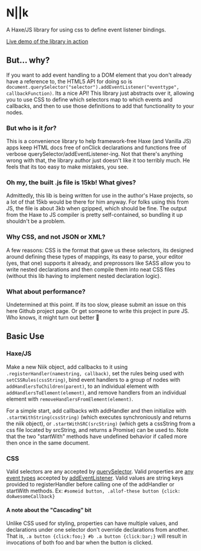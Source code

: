 # N||k

A Haxe/JS library for using css to define event listener bindings.

[Live demo of the library in action](https://zaphodious.github.io/NiiK/index.html)

## But... why?

If you want to add event handling to a DOM element that you don't already have a reference to, the HTML5 API for doing so is ``` document.querySelector("selector").addEventListener("eventtype", callbackFunction) ```. Its a nice API! This library just abstracts over it, allowing you to use CSS to define which selectors map to which events and callbacks, and then to use those definitions to add that functionality to your nodes.

### But who is it *for*?

This is a convenience library to help framework-free Haxe (and Vanilla JS) apps keep HTML docs free of onClick declarations and functions free of verbose querySelector/addEventListener-ing. Not that there's anything wrong with that, the library author just doesn't like it too terribly much. He feels that its too easy to make mistakes, you see.

### Oh my, the built .js file is 15kb! What gives?

Admittedly, this lib is being written for use in the author's Haxe projects, so a lot of that 15kb would be there for him anyway. For folks using this from JS, the file is about 3kb when gzipped, which should be fine. The output from the Haxe to JS compiler is pretty self-contained, so bundling it up shouldn't be a problem.

### Why CSS, and not JSON or XML?

 A few reasons: CSS is the format that gave us these selectors, its designed around defining these types of mappings, its easy to parse, your editor (yes, that one) supports it already, and preprossors like SASS allow you to write nested declarations and then compile them into neat CSS files (without this lib having to implement nested declaration logic).


### What about performance?

Undetermined at this point. If its too slow, please submit an issue on this here Github project page. Or get someone to write this project in pure JS. Who knows, it might turn out better 🙂

## Basic Use

### Haxe/JS
Make a new Niik object, add callbacks to it using ``` .registerHandler(namestring, callback) ```, set the rules being used with ```setCSSRules(cssString)```, bind event handlers to a group of nodes with ```addHandlersToChildren(parent)```, to an individual element with ```addHandlersToElement(element)```, and remove handlers from an individual element with ```removeHandlersFromElement(element)```. 

For a simple start, add callbacks with addHandler and then initialize with ``` .startWithString(cssString) ``` (which executes synchroniously and returns the niik object), or ``` .startWithSRC(srcString) ``` (which gets a cssString from a css file located by srcString, and returns a Promise<Niik>) can be used to. Note that the two "startWith" methods have undefined behavior if called more then once in the same document.

### CSS

Valid selectors are any accepted by [querySelector](https://developer.mozilla.org/en-US/docs/Web/API/Element/querySelector). Valid properties are [any event types](https://developer.mozilla.org/en-US/docs/Web/Events) accepted by [addEventListener](https://developer.mozilla.org/en-US/docs/Web/API/EventTarget/addEventListener). Valid values are string keys provided to registerHandler before calling one of the addHandler or startWith methods. Ex: ``` #someid button, .allof-these button {click: doAwesomeCallback} ```

#### A note about the "Cascading" bit

Unlike CSS used for styling, properties can have multiple values, and declarations under one selector don't override declarations from another. That is, ```.a button {click:foo;} #b .a button {click:bar;}``` will result in invocations of both foo and bar when the button is clicked.